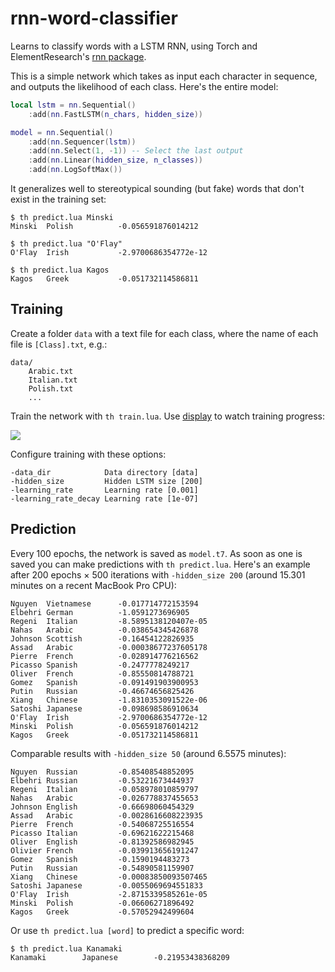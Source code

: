# rnn-word-classifier

Learns to classify words with a LSTM RNN, using Torch and ElementResearch's [rnn package](https://github.com/Element-Research/rnn).

This is a simple network which takes as input each character in sequence, and outputs the likelihood of each class. Here's the entire model:

```lua
local lstm = nn.Sequential()
    :add(nn.FastLSTM(n_chars, hidden_size))

model = nn.Sequential()
    :add(nn.Sequencer(lstm))
    :add(nn.Select(1, -1)) -- Select the last output
    :add(nn.Linear(hidden_size, n_classes))
    :add(nn.LogSoftMax())
```

It generalizes well to stereotypical sounding (but fake) words that don't exist in the training set:

```
$ th predict.lua Minski
Minski  Polish          -0.056591876014212

$ th predict.lua "O'Flay"
O'Flay  Irish           -2.9700686354772e-12

$ th predict.lua Kagos
Kagos   Greek           -0.051732114586811
```

## Training

Create a folder `data` with a text file for each class, where the name of each file is `[Class].txt`, e.g.:

```
data/
    Arabic.txt
    Italian.txt
    Polish.txt
    ...
```

Train the network with `th train.lua`. Use [display](https://github.com/szym/display) to watch training progress:

![](https://i.imgur.com/9K00huH.png)

Configure training with these options:

```
-data_dir            Data directory [data]
-hidden_size         Hidden LSTM size [200]
-learning_rate       Learning rate [0.001]
-learning_rate_decay Learning rate [1e-07]
```

## Prediction

Every 100 epochs, the network is saved as `model.t7`. As soon as one is saved you can make predictions with `th predict.lua`. Here's an example after 200 epochs &times; 500 iterations with `-hidden_size 200` (around 15.301 minutes on a recent MacBook Pro CPU):

```
Nguyen  Vietnamese      -0.017714772153594
Elbehri German          -1.0591273696905
Regeni  Italian         -8.5895138120407e-05
Nahas   Arabic          -0.038654345426878
Johnson Scottish        -0.16454122826935
Assad   Arabic          -0.00038677237605178
Pierre  French          -0.028914776216562
Picasso Spanish         -0.2477778249217
Oliver  French          -0.85550814788721
Gomez   Spanish         -0.091491903900953
Putin   Russian         -0.46674656825426
Xiang   Chinese         -1.8310353091522e-06
Satoshi Japanese        -0.098698586910634
O'Flay  Irish           -2.9700686354772e-12
Minski  Polish          -0.056591876014212
Kagos   Greek           -0.051732114586811
```

Comparable results with `-hidden_size 50` (around 6.5575 minutes):

```
Nguyen  Russian         -0.85408548852095
Elbehri Russian         -0.53221673444937
Regeni  Italian         -0.058978010859797
Nahas   Arabic          -0.026778837455653
Johnson English         -0.66698060454329
Assad   Arabic          -0.0028616608223935
Pierre  French          -0.54068725516554
Picasso Italian         -0.69621622215468
Oliver  English         -0.81392586982945
Olivier French          -0.039913656191247
Gomez   Spanish         -0.1590194483273
Putin   Russian         -0.54890581159907
Xiang   Chinese         -0.00083850093507465
Satoshi Japanese        -0.0055069694551833
O'Flay  Irish           -2.8715339585261e-05
Minski  Polish          -0.06606271896492
Kagos   Greek           -0.57052942499604
```

Or use `th predict.lua [word]` to predict a specific word:

```
$ th predict.lua Kanamaki
Kanamaki        Japanese        -0.21953438368209
```

